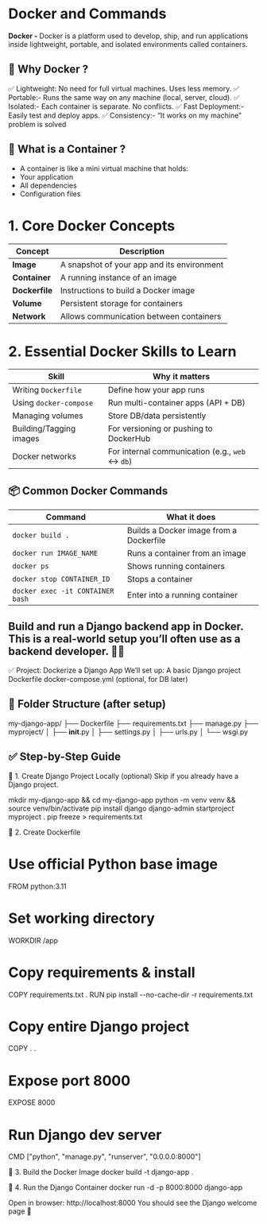 # Docker and Commands
**Docker -** Docker is a platform used to develop, ship, and run applications inside lightweight, portable, and isolated environments called containers.

## 🧠 Why Docker ?
✅ Lightweight: No need for full virtual machines. Uses less memory.
✅ Portable:- Runs the same way on any machine (local, server, cloud).
✅ Isolated:- Each container is separate. No conflicts.
✅ Fast Deployment:- Easily test and deploy apps.
✅ Consistency:- “It works on my machine” problem is solved

## 🧱 What is a Container ?
- A container is like a mini virtual machine that holds:
- Your application
- All dependencies
- Configuration files

# 1. Core Docker Concepts
| Concept        | Description                                |
| -------------- | ------------------------------------------ |
| **Image**      | A snapshot of your app and its environment |
| **Container**  | A running instance of an image             |
| **Dockerfile** | Instructions to build a Docker image       |
| **Volume**     | Persistent storage for containers          |
| **Network**    | Allows communication between containers    |


# 2. Essential Docker Skills to Learn
| Skill                   | Why it matters                                  |
| ----------------------- | ----------------------------------------------- |
| Writing `Dockerfile`    | Define how your app runs                        |
| Using `docker-compose`  | Run multi-container apps (API + DB)             |
| Managing volumes        | Store DB/data persistently                      |
| Building/Tagging images | For versioning or pushing to DockerHub          |
| Docker networks         | For internal communication (e.g., `web` ↔ `db`) |


## 📦 Common Docker Commands
| Command                          | What it does                            |
| -------------------------------- | --------------------------------------- |
| `docker build .`                 | Builds a Docker image from a Dockerfile |
| `docker run IMAGE_NAME`          | Runs a container from an image          |
| `docker ps`                      | Shows running containers                |
| `docker stop CONTAINER_ID`       | Stops a container                       |
| `docker exec -it CONTAINER bash` | Enter into a running container          |



## Build and run a Django backend app in Docker. This is a real-world setup you’ll often use as a backend developer. 🔧🐳
✅ Project: Dockerize a Django App
We’ll set up:
A basic Django project
Dockerfile
docker-compose.yml (optional, for DB later)

## 📁 Folder Structure (after setup)

my-django-app/
├── Dockerfile
├── requirements.txt
├── manage.py
├── myproject/
│   ├── __init__.py
│   ├── settings.py
│   ├── urls.py
│   └── wsgi.py


## ✅ Step-by-Step Guide
🔹 1. Create Django Project Locally (optional)
Skip if you already have a Django project.

mkdir my-django-app && cd my-django-app
python -m venv venv && source venv/bin/activate
pip install django
django-admin startproject myproject .
pip freeze > requirements.txt

🔹 2. Create Dockerfile
# Use official Python base image
FROM python:3.11

# Set working directory
WORKDIR /app

# Copy requirements & install
COPY requirements.txt .
RUN pip install --no-cache-dir -r requirements.txt

# Copy entire Django project
COPY . .

# Expose port 8000
EXPOSE 8000

# Run Django dev server
CMD ["python", "manage.py", "runserver", "0.0.0.0:8000"]

🔹 3. Build the Docker Image
docker build -t django-app .

🔹 4. Run the Django Container
docker run -d -p 8000:8000 django-app

Open in browser: http://localhost:8000
You should see the Django welcome page 🎉






